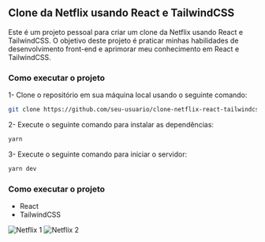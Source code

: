 ## Clone da Netflix usando React e TailwindCSS

Este é um projeto pessoal para criar um clone da Netflix usando React e TailwindCSS. O objetivo deste projeto é praticar minhas habilidades de desenvolvimento front-end e aprimorar meu conhecimento em React e TailwindCSS.

### Como executar o projeto

1- Clone o repositório em sua máquina local usando o seguinte comando:

```bash
git clone https://github.com/seu-usuario/clone-netflix-react-tailwindcss.git
```

2- Execute o seguinte comando para instalar as dependências:

```bash
yarn
```

3- Execute o seguinte comando para iniciar o servidor:

```bash
yarn dev
```

### Como executar o projeto

 - React
 - TailwindCSS

![Netflix 1](https://i.ibb.co/kHx15Mb/netflix-1.png)
![Netflix 2](https://i.ibb.co/Nn9mS5m/netflix-2.png)




